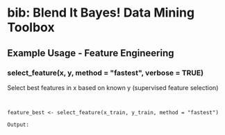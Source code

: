 bib: Blend It Bayes! Data Mining Toolbox
===

## Example Usage - Feature Engineering


### select_feature(x, y, method = "fastest", verbose = TRUE)

Select best features in x based on known y (supervised feature selection)

```


feature_best <- select_feature(x_train, y_train, method = "fastest")
```


```
Output:


```

